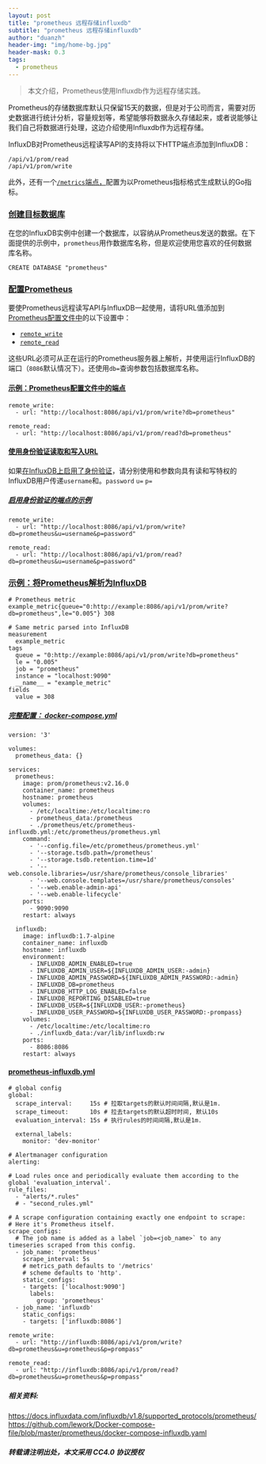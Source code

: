 ```yaml
---
layout: post
title: "prometheus 远程存储influxdb"
subtitle: "prometheus 远程存储influxdb"
author: "duanzh"
header-img: "img/home-bg.jpg"
header-mask: 0.3
tags:
  - prometheus
---
```


> 本文介绍，Prometheus使用Influxdb作为远程存储实践。

Prometheus的存储数据库默认只保留15天的数据，但是对于公司而言，需要对历史数据进行统计分析，容量规划等，希望能够将数据永久存储起来，或者说能够让我们自己将数据进行处理，这边介绍使用Influxdb作为远程存储。

InfluxDB对Prometheus远程读写API的支持将以下HTTP端点添加到InfluxDB：
```
/api/v1/prom/read
/api/v1/prom/write
```
此外，还有一个[`/metrics`端点，](https://docs.influxdata.com/influxdb/v1.8/administration/server_monitoring/#influxdb-metrics-http-endpoint)配置为以Prometheus指标格式生成默认的Go指标。

### [创建目标数据库](https://docs.influxdata.com/influxdb/v1.8/supported_protocols/prometheus/#create-a-target-database)

在您的InfluxDB实例中创建一个数据库，以容纳从Prometheus发送的数据。在下面提供的示例中，`prometheus`用作数据库名称，但是欢迎使用您喜欢的任何数据库名称。

```
CREATE DATABASE "prometheus"
```

### [配置Prometheus](https://docs.influxdata.com/influxdb/v1.8/supported_protocols/prometheus/#configuration)

要使Prometheus远程读写API与InfluxDB一起使用，请将URL值添加到[Prometheus配置文件中](https://prometheus.io/docs/prometheus/latest/configuration/configuration/#configuration-file)的以下设置中：

*   [`remote_write`](https://prometheus.io/docs/prometheus/latest/configuration/configuration/#%3Cremote_write%3E)
*   [`remote_read`](https://prometheus.io/docs/prometheus/latest/configuration/configuration/#%3Cremote_read%3E)

这些URL必须可从正在运行的Prometheus服务器上解析，并使用运行InfluxDB的端口（`8086`默认情况下）。还使用`db=`查询参数包括数据库名称。

#### [示例：Prometheus配置文件中的端点](https://docs.influxdata.com/influxdb/v1.8/supported_protocols/prometheus/#example-endpoints-in-prometheus-configuration-file)

```
remote_write:
  - url: "http://localhost:8086/api/v1/prom/write?db=prometheus"

remote_read:
  - url: "http://localhost:8086/api/v1/prom/read?db=prometheus"
```
#### [使用身份验证读取和写入URL](https://docs.influxdata.com/influxdb/v1.8/supported_protocols/prometheus/#read-and-write-urls-with-authentication)

如果[在InfluxDB上启用了身份验证](https://docs.influxdata.com/influxdb/v1.8/administration/authentication_and_authorization/)，请分别使用和参数向具有读和写特权的InfluxDB用户传递`username`和。`password` `u=` `p=`

##### [启用身份验证的端点的示例](https://docs.influxdata.com/influxdb/v1.8/supported_protocols/prometheus/#examples-of-endpoints-with-authentication-enabled)

```
remote_write:
  - url: "http://localhost:8086/api/v1/prom/write?db=prometheus&u=username&p=password"

remote_read:
  - url: "http://localhost:8086/api/v1/prom/read?db=prometheus&u=username&p=password"
```

### [示例：将Prometheus解析为InfluxDB](https://docs.influxdata.com/influxdb/v1.8/supported_protocols/prometheus/#example-parse-prometheus-to-influxdb)

```
# Prometheus metric
example_metric{queue="0:http://example:8086/api/v1/prom/write?db=prometheus",le="0.005"} 308

# Same metric parsed into InfluxDB
measurement
  example_metric
tags
  queue = "0:http://example:8086/api/v1/prom/write?db=prometheus"
  le = "0.005"
  job = "prometheus"
  instance = "localhost:9090"
  __name__ = "example_metric"
fields
  value = 308
```

##### [完整配置： docker-compose.yml](https://github.com/lework/Docker-compose-file/blob/master/prometheus/docker-compose-influxdb.yaml)

```
version: '3'

volumes:
  prometheus_data: {}

services:
  prometheus:
    image: prom/prometheus:v2.16.0
    container_name: prometheus
    hostname: prometheus
    volumes:
      - /etc/localtime:/etc/localtime:ro
      - prometheus_data:/prometheus
      - ./prometheus/etc/prometheus-influxdb.yml:/etc/prometheus/prometheus.yml
    command:
      - '--config.file=/etc/prometheus/prometheus.yml'
      - '--storage.tsdb.path=/prometheus'
      - '--storage.tsdb.retention.time=1d'
      - '--web.console.libraries=/usr/share/prometheus/console_libraries'
      - '--web.console.templates=/usr/share/prometheus/consoles'
      - '--web.enable-admin-api'
      - '--web.enable-lifecycle'
    ports:
      - 9090:9090
    restart: always

  influxdb:
    image: influxdb:1.7-alpine
    container_name: influxdb
    hostname: influxdb
    environment:
      - INFLUXDB_ADMIN_ENABLED=true 
      - INFLUXDB_ADMIN_USER=${INFLUXDB_ADMIN_USER:-admin}
      - INFLUXDB_ADMIN_PASSWORD=${INFLUXDB_ADMIN_PASSWORD:-admin}
      - INFLUXDB_DB=prometheus
      - INFLUXDB_HTTP_LOG_ENABLED=false
      - INFLUXDB_REPORTING_DISABLED=true
      - INFLUXDB_USER=${INFLUXDB_USER:-prometheus}
      - INFLUXDB_USER_PASSWORD=${INFLUXDB_USER_PASSWORD:-prompass}
    volumes:
      - /etc/localtime:/etc/localtime:ro
      - ./influxdb_data:/var/lib/influxdb:rw
    ports:
      - 8086:8086
    restart: always
```

#### [prometheus-influxdb.yml](https://github.com/lework/Docker-compose-file/blob/master/prometheus/prometheus/etc/prometheus-influxdb.yml)
```
# global config
global:
  scrape_interval:     15s # 拉取targets的默认时间间隔,默认是1m.
  scrape_timeout:      10s # 拉去targets的默认超时时间, 默认10s
  evaluation_interval: 15s # 执行rules的时间间隔,默认是1m.

  external_labels:
    monitor: 'dev-monitor'

# Alertmanager configuration
alerting:

# Load rules once and periodically evaluate them according to the global 'evaluation_interval'.
rule_files:
  - "alerts/*.rules"
  # - "second_rules.yml"

# A scrape configuration containing exactly one endpoint to scrape:
# Here it's Prometheus itself.
scrape_configs:
  # The job name is added as a label `job=<job_name>` to any timeseries scraped from this config.
  - job_name: 'prometheus'
    scrape_interval: 5s
    # metrics_path defaults to '/metrics'
    # scheme defaults to 'http'.
    static_configs:
    - targets: ['localhost:9090']
      labels:
        group: 'prometheus'
  - job_name: 'influxdb'
    static_configs:
    - targets: ['influxdb:8086']

remote_write:
  - url: "http://influxdb:8086/api/v1/prom/write?db=prometheus&u=prometheus&p=prompass"

remote_read:
  - url: "http://influxdb:8086/api/v1/prom/read?db=prometheus&u=prometheus&p=prompass"
```

##### 相关资料:
https://docs.influxdata.com/influxdb/v1.8/supported_protocols/prometheus/
https://github.com/lework/Docker-compose-file/blob/master/prometheus/docker-compose-influxdb.yaml
##### 转载请注明出处，本文采用 CC4.0 协议授权
